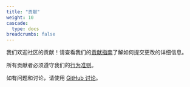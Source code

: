 ```yaml
---
title: "贡献"
weight: 10
cascade:
  type: docs
breadcrumbs: false
---
```


我们欢迎社区的贡献！请查看我们的[贡献指南](https://github.com/modelcontextprotocol/specification/blob/main/CONTRIBUTING.md)了解如何提交更改的详细信息。

所有贡献者必须遵守我们的[行为准则](https://github.com/modelcontextprotocol/specification/blob/main/CODE_OF_CONDUCT.md)。

如有问题和讨论，请使用 [GitHub 讨论](https://github.com/modelcontextprotocol/specification/discussions)。
